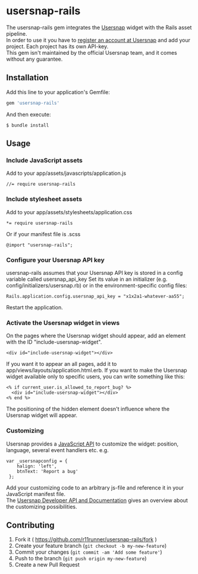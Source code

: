 # usersnap-rails

The usersnap-rails gem integrates the [Usersnap](https://usersnap.com/) widget with the Rails asset pipeline.  
In order to use it you have to [register an account at Usersnap](https://usersnap.com/#signup) and add your project. Each project has its own API-key.  
This gem isn't maintained by the official Usersnap team, and it comes without any guarantee.

## Installation

Add this line to your application's Gemfile:

```ruby
gem 'usersnap-rails'
```

And then execute:

    $ bundle install

## Usage
### Include JavaScript assets
Add to your app/assets/javascripts/application.js
```
//= require usersnap-rails
```

### Include stylesheet assets
Add to your app/assets/stylesheets/application.css
```
*= require usersnap-rails
```

Or if your manifest file is .scss
```
@import "usersnap-rails";
```

### Configure your Usersnap API key
usersnap-rails assumes that your Usersnap API key is stored in a config variable called usersnap_api_key
Set its value in an initializer (e.g. config/initializers/usersnap.rb) or in the environment-specific config files:
```
Rails.application.config.usersnap_api_key = "x1x2a1-whatever-aa55";
```
Restart the application.

### Activate the Usersnap widget in views
On the pages where the Usersnap widget should appear, add an element with the ID "include-usersnap-widget".
```
<div id="include-usersnap-widget"></div>
```
If you want it to appear an all pages, add it to app/views/layouts/application.html.erb.
If you want to make the Usersnap widget available only to specific users, you can write something like this:
```
<% if current_user.is_allowed_to_report_bug? %>
  <div id="include-usersnap-widget"></div>
<% end %>
```

The positioning of the hidden element doesn't influence where the Usersnap widget will appear.

### Customizing
Usersnap provides a [JavaScript API](https://usersnap.com/docs) to customize the widget: position, language, several event handlers etc. e.g.
```
var _usersnapconfig = {
    halign: 'left',
    btnText: 'Report a bug'
 };
```
Add your customizing code to an arbitrary js-file and reference it in your JavaScript manifest file.  
The [Usersnap Developer API and Documentation](https://usersnap.com/docs) gives an overview about the customizing possibilities.

## Contributing

1. Fork it ( https://github.com/r11runner/usersnap-rails/fork )
2. Create your feature branch (`git checkout -b my-new-feature`)
3. Commit your changes (`git commit -am 'Add some feature'`)
4. Push to the branch (`git push origin my-new-feature`)
5. Create a new Pull Request
